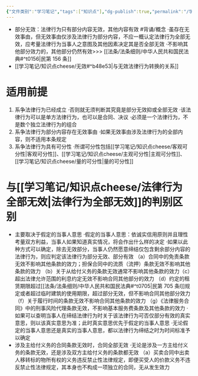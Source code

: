 ```yaml
---
{"文件类别":"学习笔记","tags":["知识点"],"dg-publish":true,"permalink":"/学习笔记/知识点cheese/法律行为部分无效/","dgPassFrontmatter":true,"created":"2024-07-18T11:00:42.558+08:00","updated":"2024-09-15T18:47:47.548+08:00"}
---
```


- 部分无效：法律行为只有部分内容无效，其他内容有效 #背诵/概念 
·虽存在无效事由，但无效事由仅涉及法律行为部分内容，不应一概认定法律行为全部无效，应考量法律行为当事人之意图及其他因素决定其是否全部无效
·不影响其他部分效力的，其他部分仍然有效>>> [[法条/法条细则/中华人民共和国民法典#^t0156\|民第 156 条]]
- [[学习笔记/知识点cheese/无效#^b48e53\|与无效法律行为转换的关系]]
# 适用前提
1. 系争法律行为已经成立
·否则就无须判断其究竟是部分无效抑或全部无效
·该法律行为可以是单方法律行为，也可以是合同、决议
·必须是一个法律行为，不是数个独立法律行为的组合
2. 系争法律行为部分内容存在无效事由
·如果无效事由涉及法律行为的全部内容，则不适用本条规定
3. 系争法律行为具有可分性
·所谓可分性包括[[学习笔记/知识点cheese/客观可分性\|客观可分性]]、[[学习笔记/知识点cheese/主观可分性\|主观可分性]]、[[学习笔记/知识点cheese/量的可分性\|量的可分性]]

# 与[[学习笔记/知识点cheese/法律行为全部无效\|法律行为全部无效]]的判别区别
- 主要取决于假定的当事人意思
·假定的当事⼈意思：依诚实信用原则并且理性考量双方利益，当事人如果知道真实情况，将会作出什么样的决定
·如果以此种方式可以确定，除去无效部分，当事人仍然愿意缔结仅包含剩余部分内容的法律行为，则应判定该法律行为部分无效、部分有效
（a）合同中的免责条款无效不影响其他条款的效力；担保合同中的流质（流押）条款无效不影响其他条款的效力
（b）关于从给付义务的条款无效通常不影响其他条款的效力（c）超出法律允许范围的利息约定无效不影响合同其他部分的效力
（d）约定的租赁期限超过[[法条/法条细则/中华人民共和国民法典#^t0705\|民第 705 条Ⅰ]]规定或者超过临时建筑的使用期限，超过部分无效，但不影响合同其他部分效力
（f）关于履行时间的条款无效不影响合同其他条款的效力
（g）《法律服务合同》中的刑事风险代理条款无效，不影响基本服务费条款及其他条款的效力
·如果可以查明当事人在缔结法律行为时关于该法律行为可否仅部分有效的真实意思，则以该真实意思为准；此时真实意思优先于假定的当事人意思
·无论假定的当事人意思还是真实的当事人意思，都以法律行为缔结之时为时间标准予以确定
- 涉及主给付义务的合同条款无效时，合同全部无效
·无论是涉及一方主给付义务的条款无效，还是涉及双方主给付义务的条款都无效
（a）买卖合同中出卖人移转标的物所有权的义务违反禁止性法律规定，即便买受人的价款义务不违反禁止性法律规定，其本身也不构成一项独立的合同，无从发生效力
